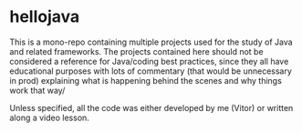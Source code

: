 # hellojava

This is a mono-repo containing multiple projects used for the study of Java and related frameworks. The projects contained here should not be considered a reference for Java/coding best practices, since they all have educational purposes with lots of commentary (that would be unnecessary in prod) explaining what is happening behind the scenes and why things work that way/

Unless specified, all the code was either developed by me (Vitor) or written along a video lesson. 
